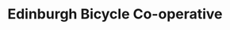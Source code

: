 ---
title: "Edinburgh Bicycle Co-operative"
url: /edinburgh/edinburgh-bicycle-co-operative/
shop: Fahrrad
---
